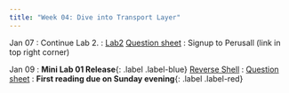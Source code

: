 ```yaml
---
title: "Week 04: Dive into Transport Layer"
---
```


Jan 07
: Continue Lab 2.
  : [Lab2]({{site.baseurl}}/docs/labs/lab2) [Question sheet]({{site.baseurl}}/assets/labs/lab2.pdf)
: Signup to Perusall (link in top right corner)

Jan 09
: **Mini Lab 01 Release**{: .label .label-blue} [Reverse Shell]({{site.baseurl}}/docs/concepts/reverse_shell)
  : [Question sheet]({{site.baseurl}}/assets/concepts/revshell.pdf)
: **First reading due on Sunday evening**{: .label .label-red}


<!--
Dec 18
: IP Addressing
  : [slides]({{site.baseurl}}/assets/slides/ip_intro.pdf) [Worksheet]({{site.baseurl}}/assets/worksheets/ip_intro_sheet.pdf)
: Continue Lab 2
  : [Lab2]({{site.baseurl}}/docs/labs/lab2) [Question sheet]({{site.baseurl}}/assets/labs/lab2.pdf)

Dec 19
: IP Routing and ICMP Messages
: Continue Lab 2
  : [Lab2]({{site.baseurl}}/docs/labs/lab2) [Question sheet]({{site.baseurl}}/assets/labs/lab2.pdf)

Dec 21
: Introduction to TCP
: Continue Lab 2
  : [Lab2]({{site.baseurl}}/docs/labs/lab2) [Question sheet]({{site.baseurl}}/assets/labs/lab2.pdf)

Dec 22
: **No class, enjoy the break!**{: .label .label-blue}
  : **Lab 2 Due**{: .label .label-red}
-->
